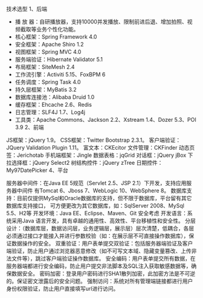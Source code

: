 技术选型
1、后端
* 播 放 器：自研播放器，支持10000并发播放、限制前进后退、增加拍照、视频截取等业务个性化功能。
* 核心框架：Spring Framework 4.0
* 安全框架：Apache Shiro 1.2
* 视图框架：Spring MVC 4.0
* 服务端验证：Hibernate Validator 5.1
* 布局框架：SiteMesh 2.4
* 工作流引擎：Activiti 5.15、FoxBPM 6
* 任务调度：Spring Task 4.0
* 持久层框架：MyBatis 3.2
* 数据库连接池：Alibaba Druid 1.0
* 缓存框架：Ehcache 2.6、Redis
* 日志管理：SLF4J 1.7、Log4j
* 工具类：Apache Commons、Jackson 2.2、Xstream 1.4、Dozer 5.3、POI 3.9
2、前端

JS框架：jQuery 1.9。
CSS框架：Twitter Bootstrap 2.3.1。
客户端验证：JQuery Validation Plugin 1.11。
富文本：CKEcitor
文件管理：CKFinder
动态页签：Jerichotab
手机端框架：Jingle
数据表格：jqGrid
对话框：jQuery jBox
下拉选择框：jQuery Select2
树结构控件：jQuery zTree
日期控件： My97DatePicker
4、平台

服务器中间件：在Java EE 5规范（Servlet 2.5、JSP 2.1）下开发，支持应用服务器中间件 有Tomcat 6、Jboss 7、WebLogic 10、WebSphere 8。
数据库支持：目前仅提供MySql和Oracle数据库的支持，但不限于数据库，平台留有其它数据库支持接口， 可方便更改为其它数据库，如：SqlServer 2008、MySql 5.5、H2等
开发环境：Java EE、Eclipse、Maven、Git
安全考虑
开发语言：系统采用Java 语言开发，具有卓越的通用性、高效性、平台移植性和安全性。
分层设计：（数据库层，数据访问层，业务逻辑层，展示层）层次清楚，低耦合，各层必须通过接口才能接入并进行参数校验（如：在展示层不可直接操作数据库），保证数据操作的安全。
双重验证：用户表单提交双验证：包括服务器端验证及客户端验证，防止用户通过浏览器恶意修改（如不可写文本域、隐藏变量篡改、上传非法文件等），跳过客户端验证操作数据库。
安全编码：用户表单提交所有数据，在服务器端都进行安全编码，防止用户提交非法脚本及SQL注入获取敏感数据等，确保数据安全。
密码加密：登录用户密码进行SHA1散列加密，此加密方法是不可逆的。保证密文泄露后的安全问题。
强制访问：系统对所有管理端链接都进行用户身份权限验证，防止用户直接填写url进行访问。

